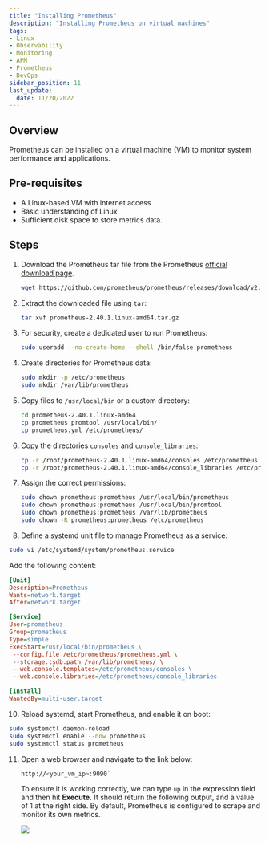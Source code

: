 ```yaml
---
title: "Installing Prometheus"
description: "Installing Prometheus on virtual machines"
tags: 
- Linux
- Observability
- Monitoring 
- APM
- Prometheus
- DevOps
sidebar_position: 11
last_update:
  date: 11/20/2022
---
```


## Overview

Prometheus can be installed on a virtual machine (VM) to monitor system performance and applications.

## Pre-requisites  

- A Linux-based VM with internet access
- Basic understanding of Linux
- Sufficient disk space to store metrics data.  

## Steps  

1. Download the Prometheus tar file from the Prometheus [official download page](https://prometheus.io/download/).

   ```bash
   wget https://github.com/prometheus/prometheus/releases/download/v2.40.1/prometheus-2.40.1.linux-amd64.tar.gz
   ```  

3. Extract the downloaded file using `tar`:  

   ```bash
   tar xvf prometheus-2.40.1.linux-amd64.tar.gz
   ```  

4. For security, create a dedicated user to run Prometheus:  

   ```bash
   sudo useradd --no-create-home --shell /bin/false prometheus
   ```  

5. Create directories for Prometheus data:

    ```bash
    sudo mkdir -p /etc/prometheus
    sudo mkdir /var/lib/prometheus 
    ```

6. Copy files to `/usr/local/bin` or a custom directory:  

   ```bash
   cd prometheus-2.40.1.linux-amd64
   cp prometheus promtool /usr/local/bin/
   cp prometheus.yml /etc/prometheus/
   ```  

7. Copy the directories `consoles` and `console_libraries`:

    ```bash
    cp -r /root/prometheus-2.40.1.linux-amd64/consoles /etc/prometheus
    cp -r /root/prometheus-2.40.1.linux-amd64/console_libraries /etc/prometheus 
    ```

8. Assign the correct permissions:  
   
   ```bash
   sudo chown prometheus:prometheus /usr/local/bin/prometheus
   sudo chown prometheus:prometheus /usr/local/bin/promtool
   sudo chown prometheus:prometheus /var/lib/prometheus
   sudo chown -R prometheus:prometheus /etc/prometheus
   ```  

9.  Define a systemd unit file to manage Prometheus as a service:  
   
   ```bash
   sudo vi /etc/systemd/system/prometheus.service
   ```  
   
   Add the following content:  
   
   ```ini
   [Unit]
   Description=Prometheus 
   Wants=network.target
   After=network.target

   [Service]
   User=prometheus
   Group=prometheus
   Type=simple
   ExecStart=/usr/local/bin/prometheus \
    --config.file /etc/prometheus/prometheus.yml \
    --storage.tsdb.path /var/lib/prometheus/ \
    --web.console.templates=/etc/prometheus/consoles \
    --web.console.libraries=/etc/prometheus/console_libraries

   [Install]
   WantedBy=multi-user.target
   ```  

10. Reload systemd, start Prometheus, and enable it on boot:  

   ```bash
   sudo systemctl daemon-reload
   sudo systemctl enable --now prometheus
   sudo systemctl status prometheus
   ```  

11. Open a web browser and navigate to the link below:

    ```bash
    http://<your_vm_ip>:9090`
    ```
    
    To ensure it is working correctly, we can type `up` in the expression field and then hit **Execute.** It should return the following output, and a value of 1 at the right side. By default, Prometheus is configured to scrape and monitor its own metrics.

    ![](/img/docs/12102024-observability-prometheus-working-now-up-1.png)